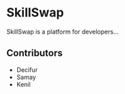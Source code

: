 # SkillSwap
SkillSwap is a platform for developers...


## Contributors
 * Decifur
 * Samay
 * Kenil
